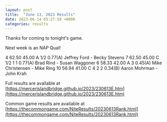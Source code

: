 ```yaml
---
layout: post
title:  "June 13, 2023 Results"
date: 2023-06-14 05:27:58 +0000
categories: results
---
```

Thanks for coming to tonight's game.

Next week is an NAP Qual!

4   62.50   45.00  A  1/2               0.77(A)  Jeffrey Ford - Becky Stevens
7   62.50   45.00  C  1/2    1     1    0.77(A)  Brad Rind - Susan Waggoner
6   58.33   42.00  A   3                0.45(A)  Mike Christensen - Mike Ring
10   56.94   41.00  C   4     2     2    0.34(B)  Aaron Mohrman - John Krah

Full results are available at [https://mercerislandbridge.github.io/2023/230613E.htm](https://mercerislandbridge.github.io/2023/230613E.htm)

Common game results are available at [https://thecommongame.com/NiteResults/20230613Rank.html](https://thecommongame.com/NiteResults/20230613Rank.html)
